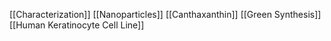 [[Characterization]]
[[Nanoparticles]]
[[Canthaxanthin]]
[[Green Synthesis]]
[[Human Keratinocyte Cell Line]]
